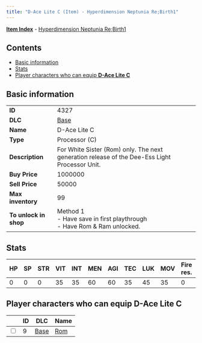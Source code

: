 ```yaml
---
title: "D-Ace Lite C (Item) - Hyperdimension Neptunia Re;Birth1"
---
```


[**Item Index**](/neptunia/rb1/item/index.html) - [Hyperdimension Neptunia Re;Birth1](/neptunia/rb1)

## Contents

- [Basic information](#basic-information)
- [Stats](#stats)
- [Player characters who can equip **D-Ace Lite C**](#player-characters-who-can-equip-d-ace-lite-c)

## Basic information

|   |   |
| -- | -- |
| **ID** | 4327 |
| **DLC** | [Base](/neptunia/rb1/dlc/1-base.html) |
| **Name** | D-Ace Lite C |
| **Type** | Processor (C) |
| **Description** | For White Sister (Rom) only. The next generation release of the Dee-Ess Light Processor Unit. |
| **Buy Price** | 1000000 |
| **Sell Price** | 50000 |
| **Max inventory** | 99 |
| **To unlock in shop** | Method 1<br />- Have save in first playthrough<br />- Have Rom & Ram unlocked. |

## Stats

| HP | SP | STR | VIT | INT | MEN | AGI | TEC | LUK | MOV | Fire res. | Ice res. | Wind res. | Lightning res. |
| -- | -- | --- | --- | --- | --- | --- | --- | --- | --- | --------- | -------- | --------- | -------------- |
| 0 | 0 | 0 | 35 | 35 | 60 | 60 | 35 | 45 | 35 | 0 | 0 | 0 | 0 |

## Player characters who can equip **D-Ace Lite C**

|    | ID | DLC | Name |
| -- | -- | --- | ---- |
| <input type="checkbox" id="rb1-player-1-9" class="trackbox" /> | 9 | [Base](/neptunia/rb1/dlc/1-base.html) | [Rom](/neptunia/rb1/player/1-9-rom.html) |
